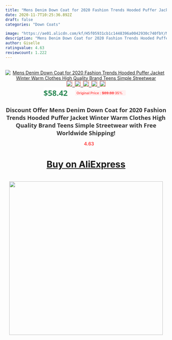 ```yaml
---
title: "Mens Denim Down Coat for 2020 Fashion Trends Hooded Puffer Jacket Winter Warm Clothes High Quality Brand Teens Simple Streetwear"
date: 2020-11-7T10:25:36.892Z
draft: false
categories: "Down Coats"

image: "https://ae01.alicdn.com/kf/H5f05931cb1c1448396a0042930c740fbY/Mens-Denim-Down-Coat-for-2020-Fashion-Trends-Hooded-Puffer-Jacket-Winter-Warm-Clothes-High-Quality.jpg"
description: "Mens Denim Down Coat for 2020 Fashion Trends Hooded Puffer Jacket Winter Warm Clothes High Quality Brand Teens Simple Streetwear"
author: Giselle
ratingvalue: 4.63
reviewcount: 1.222
---
```

<br>
<div style="text-align: center;">
<a href="https://s.click.aliexpress.com/e/_9Gutg1" target="_blank" rel="nofollow noopener noreferrer"><img alt="Mens Denim Down Coat for 2020 Fashion Trends Hooded Puffer Jacket Winter Warm Clothes High Quality Brand Teens Simple Streetwear" class="magnifier-image" src="https://ae01.alicdn.com/kf/H5f05931cb1c1448396a0042930c740fbY/Mens-Denim-Down-Coat-for-2020-Fashion-Trends-Hooded-Puffer-Jacket-Winter-Warm-Clothes-High-Quality.jpg_640x640.jpg">
<br>
<img style="border:1px solid salmon" src="https://ae01.alicdn.com/kf/H5f05931cb1c1448396a0042930c740fbY/Mens-Denim-Down-Coat-for-2020-Fashion-Trends-Hooded-Puffer-Jacket-Winter-Warm-Clothes-High-Quality.jpg_120x120.jpg">&nbsp;&nbsp;<img style="border:1px solid salmon" src="https://ae01.alicdn.com/kf/Hd1e145ea14154f61b280b783dae74740w/Mens-Denim-Down-Coat-for-2020-Fashion-Trends-Hooded-Puffer-Jacket-Winter-Warm-Clothes-High-Quality.jpg_120x120.jpg">&nbsp;&nbsp;<img style="border:1px solid salmon" src="https://ae01.alicdn.com/kf/He0884c326c1f4cd794d3178c0d175e23V/Mens-Denim-Down-Coat-for-2020-Fashion-Trends-Hooded-Puffer-Jacket-Winter-Warm-Clothes-High-Quality.jpg_120x120.jpg">&nbsp;&nbsp;<img style="border:1px solid salmon" src="https://ae01.alicdn.com/kf/H5bc824739da3478d86135a1fb66defbdG/Mens-Denim-Down-Coat-for-2020-Fashion-Trends-Hooded-Puffer-Jacket-Winter-Warm-Clothes-High-Quality.jpg_120x120.jpg">&nbsp;&nbsp;<img style="border:1px solid salmon" src="https://ae01.alicdn.com/kf/H396a77d6be3f476ba7c3314edf169755W/Mens-Denim-Down-Coat-for-2020-Fashion-Trends-Hooded-Puffer-Jacket-Winter-Warm-Clothes-High-Quality.jpg_120x120.jpg"></a></div><br0>
<div style="text-align: center;"><span style="background-color: white; border: 0px; box-sizing: border-box; color: seagreen; display: inline-block; font-family: &quot;open sans&quot; , &quot;arial&quot; , &quot;helvetica&quot; , sans-serif , &quot;heiti&quot;; font-size: 24px; font-stretch: inherit; font-weight: 700; line-height: inherit; margin: 0px 10px 0px 0px; padding: 0px; vertical-align: middle;">$58.42 </span>
<span style="background: rgb(255 , 241 , 241); border-radius: 3px; border: 0px; box-sizing: border-box; color: #ff4747; display: inline-block; font-family: inherit; font-size: 12px; font-stretch: inherit; font-style: inherit; font-variant: inherit; font-weight: 600; line-height: inherit; margin: 0px; padding: 2px 5px; transform: scale(0.9); vertical-align: middle;">Original Price : <b style="text-decoration: line-through;">$89.88 </b> 35%&nbsp;&nbsp;</span></div>
<h1 style="color: #333333; display: inline-block; font-family: &quot;open sans&quot; , &quot;arial&quot; , &quot;helvetica&quot; , sans-serif , &quot;heiti&quot;; font-size: 18px; font-stretch: inherit; font-weight: 700; text-align: center;">Discount Offer Mens Denim Down Coat for 2020 Fashion Trends Hooded Puffer Jacket Winter Warm Clothes High Quality Brand Teens Simple Streetwear with Free Worldwide Shipping!</h1>
<div style="color: #ff4747; text-align: center;">
<img src="https://4.bp.blogspot.com/-M0ZcTcb-5uY/XleCXlxnR4I/AAAAAAAAAEc/OrjgMkXV1oMQFaCRZj5HQwOCBcu3w1FegCPcBGAYYCw/s1600/star.png" style="height: 15px;">&nbsp;<b>4.63</b></div>
<div class="button_cont" align="center"><a class="buynow_a" href="https://s.click.aliexpress.com/e/_9Gutg1" target="_blank" rel="nofollow noopener noreferrer"><H1>Buy on AliExpress</H1></a></div><br>
<div class="separator" style="clear: both; text-align: center;">
<img src="https://lh3.googleusercontent.com/-pTy5HemUv9M/XlePHvY0dAI/AAAAAAAAAE4/0nX5iRUoIWY8eMW9Dpxeirr157OZliDIgCLcBGAsYHQ/s1600/badge.gif" width="480">
</div>
